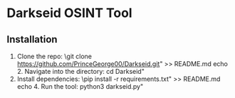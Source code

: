 # Darkseid OSINT Tool
## Installation
1. Clone the repo: \git clone https://github.com/PrinceGeorge00/Darkseid.git" >> README.md
echo 2. Navigate into the directory: cd Darkseid"
3. Install dependencies: \pip install -r requirements.txt" >> README.md
echo 4. Run the tool: python3 darkseid.py"

